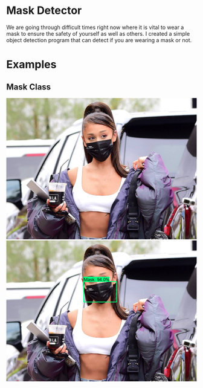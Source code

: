 # Mask Detector
We are going through difficult times right now where it is vital to wear a mask to ensure the safety of yourself as well as others. I created a simple object detection program that can detect if you are wearing a mask or not.

# Examples
## Mask Class
<p float="left">
  <img src="Tensorflow/workspace/images/check/test_case_two.jpg"/>
  <img src="Tensorflow/workspace/images/check/results/two.png" /> 
</p>